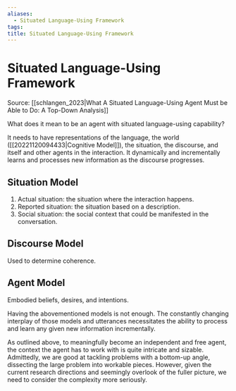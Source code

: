 ```yaml
---
aliases:
  - Situated Language-Using Framework
tags:
title: Situated Language-Using Framework
---
```


# Situated Language-Using Framework

Source: [[schlangen_2023|What A Situated Language-Using Agent Must be Able to Do: A Top-Down Analysis]]

What does it mean to be an agent with situated language-using capability?

It needs to have representations of the language, the world ([[20221120094433|Cognitive Model]]), the situation, the discourse, and itself and other agents in the interaction. It dynamically and incrementally learns and processes new information as the discourse progresses.

## Situation Model
1. Actual situation: the situation where the interaction happens.
2. Reported situation: the situation based on a description.
3. Social situation: the social context that could be manifested in the conversation.

## Discourse Model
Used to determine coherence.

## Agent Model
Embodied beliefs, desires, and intentions.

Having the abovementioned models is not enough. The constantly changing interplay of those models and utterances necessitates the ability to process and learn any given new information incrementally.

As outlined above, to meaningfully become an independent and free agent, the context the agent has to work with is quite intricate and sizable. Admittedly, we are good at tackling problems with a bottom-up angle, dissecting the large problem into workable pieces. However, given the current research directions and seemingly overlook of the fuller picture, we need to consider the complexity more seriously.

